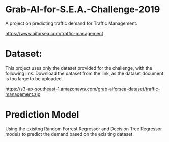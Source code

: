 # Grab-AI-for-S.E.A.-Challenge-2019
A project on predicting traffic demand for Traffic Management.

https://www.aiforsea.com/traffic-management

# Dataset:
This project uses only the dataset provided for the challenge, with the following link. Download the dataset from the link, as the dataset document is too large to be uploaded. 

https://s3-ap-southeast-1.amazonaws.com/grab-aiforsea-dataset/traffic-management.zip

# Prediction Model
Using the exisitng Random Forrest Regressor and Decision Tree Regressor models to predict the demand based on the exisiting dataset.
